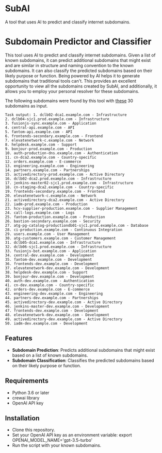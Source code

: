 # SubAI
A tool that uses AI to predict and classify internet subdomains.

# Subdomain Predictor and Classifier

This tool uses AI to predict and classify internet subdomains. Given a list of known subdomains, it can predict additional subdomains that might exist and are similar in structure and naming convention to the known subdomains. It can also classify the predicted subdomains based on their likely purpose or function. Being powered by AI helps it to generate subdomains that traditional tools can't. This provides an excellent opportunity to view all the subdomains created by SubAI, and additionally, it allows you to employ your personal resolver for these subdomains.

The following subdomains were found by this tool with [these](https://raw.githubusercontent.com/shubham-s-pandey/SubAI/main/input.txt) 30 subdomains as input.

```
Task output: 1. dclb02-dca1.example.com - Infrastructure
2. dclb04-sjc1.prod.example.com - Infrastructure
3. fusionjs-sync.example.com - Application
4. central-api.example.com - API
5. fantom-api.example.com - API
6. frontends-secondary.example.com - Frontend
7. elevatenetwork-c.example.com - Network
8. helpdesk.example.com - Support
9. bonjour-prod.example.com - Production
10. auth-production-dns.example.com - Authentication
11. cn-dca2.example.com - Country-specific
12. orders.example.com - E-commerce
13. engineering.example.com - Engineering
14. partners.example.com - Partnerships
15. activedirectory-prod.example.com - Active Directory
16. dclb02-dca2.prod.example.com - Infrastructure
17. jenkins-master02-sjc1.prod.example.com - Infrastructure
18. cn-staging-dca2.example.com - Country-specific
19. frontends-secondary.example.com - Frontend
20. elevatenetwork-c.example.com - Network
21. activedirectory-dca2.example.com - Active Directory
22. iadm-prod.example.com - Production
23. hcv-supplier-production.example.com - Supplier Management
24. call-logs.example.com - Logs
25. fantom-production.example.com - Production
26. bastion-secondary.example.com - Security
27. atg-pg-catalog-productiondb01-sjc1.prod.example.com - Database
28. ci-production.example.com - Continuous Integration
29. users.example.com - User Management
30. atg-customers.example.com - Customer Management
31. dclb05-dca1.example.com - Infrastructure
32. dclb06-sjc1.prod.example.com - Infrastructure
33. fusionjs-bot.example.com - Application
34. central-dev.example.com - Development
35. fantom-dev.example.com - Development
36. frontends-dev.example.com - Development
37. elevatenetwork-dev.example.com - Development
38. helpdesk-dev.example.com - Support
39. bonjour-dev.example.com - Development
40. auth-dev.example.com - Authentication
41. cn-dev.example.com - Country-specific
42. orders-dev.example.com - E-commerce
43. engineering-dev.example.com - Engineering
44. partners-dev.example.com - Partnerships
45. activedirectory-dev.example.com - Active Directory
46. jenkins-master-dev.example.com - Development
47. frontends-dev.example.com - Development
48. elevatenetwork-dev.example.com - Development
49. activedirectory-dev.example.com - Active Directory
50. iadm-dev.example.com - Development
```


## Features

- **Subdomain Prediction**: Predicts additional subdomains that might exist based on a list of known subdomains.
- **Subdomain Classification**: Classifies the predicted subdomains based on their likely purpose or function.

## Requirements

- Python 3.6 or later
- crewai library
- OpenAI API key

## Installation

- Clone this repository.
- Set your OpenAI API key as an environment variable: export OPENAI_MODEL_NAME='gpt-3.5-turbo'
- Run the script with your known subdomains.
